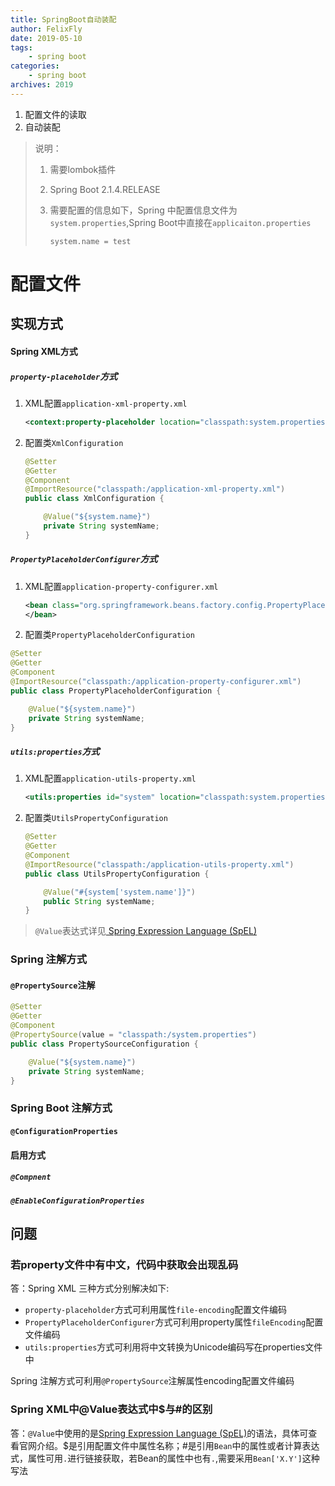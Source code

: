 ```yaml
---
title: SpringBoot自动装配
author: FelixFly
date: 2019-05-10
tags:
    - spring boot
categories: 
    - spring boot
archives: 2019
---
```


1.  配置文件的读取
2.  自动装配

<!-- more -->

> 说明：
>
> 1. 需要lombok插件
>
> 2. Spring Boot 2.1.4.RELEASE
>
> 3. 需要配置的信息如下，Spring 中配置信息文件为`system.properties`,Spring Boot中直接在`applicaiton.properties`
>
>    ```properties
>    system.name = test
>    ```
>

# 配置文件

## 实现方式

#### Spring XML方式

##### `property-placeholder`方式

1. XML配置`application-xml-property.xml`

   ```xml
   <context:property-placeholder location="classpath:system.properties"/>
   ```

2. 配置类`XmlConfiguration`

   ```java
   @Setter
   @Getter
   @Component
   @ImportResource("classpath:/application-xml-property.xml")
   public class XmlConfiguration {
   
       @Value("${system.name}")
       private String systemName;
   }
   ```

##### `PropertyPlaceholderConfigurer`方式

1. XML配置`application-property-configurer.xml`

   ```xml
   <bean class="org.springframework.beans.factory.config.PropertyPlaceholderConfigurer">     <property name="location" value="classpath:system.properties"/>
   </bean>
   ```

2.  配置类`PropertyPlaceholderConfiguration`

   ```java
   @Setter
   @Getter
   @Component
   @ImportResource("classpath:/application-property-configurer.xml")
   public class PropertyPlaceholderConfiguration {
   
       @Value("${system.name}")
       private String systemName;
   }
   ```

##### `utils:properties`方式

1. XML配置`application-utils-property.xml`

   ```xml
   <utils:properties id="system" location="classpath:system.properties" />
   ```

2. 配置类`UtilsPropertyConfiguration`

   ```java
   @Setter
   @Getter
   @Component
   @ImportResource("classpath:/application-utils-property.xml")
   public class UtilsPropertyConfiguration {
   
       @Value("#{system['system.name']}")
       public String systemName;
   }
   ```

> `@Value`表达式详见[ Spring Expression Language (SpEL)](<https://docs.spring.io/spring/docs/5.1.7.RELEASE/spring-framework-reference/core.html#expressions>)

### Spring 注解方式

#### `@PropertySource`注解

```java
@Setter
@Getter
@Component
@PropertySource(value = "classpath:/system.properties")
public class PropertySourceConfiguration {

    @Value("${system.name}")
    private String systemName;
}
```

### Spring Boot 注解方式

####  `@ConfigurationProperties`

#### 启用方式

##### `@Compnent`

##### `@EnableConfigurationProperties`

## 问题

### 若property文件中有中文，代码中获取会出现乱码

答：Spring XML 三种方式分别解决如下:

- `property-placeholder`方式可利用属性`file-encoding`配置文件编码
- `PropertyPlaceholderConfigurer`方式可利用property属性`fileEncoding`配置文件编码
- `utils:properties`方式可利用将中文转换为Unicode编码写在properties文件中

Spring 注解方式可利用`@PropertySource`注解属性encoding配置文件编码

### Spring XML中@Value表达式中$与#的区别

答：`@Value`中使用的是[Spring Expression Language (SpEL)](<https://docs.spring.io/spring/docs/5.1.7.RELEASE/spring-framework-reference/core.html#expressions>)的语法，具体可查看官网介绍。$是引用配置文件中属性名称；#是引用`Bean`中的属性或者计算表达式，属性可用`.`进行链接获取，若Bean的属性中也有`.`,需要采用`Bean['X.Y']`这种写法



